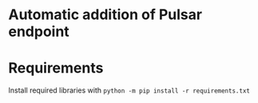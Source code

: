 # Automatic addition of Pulsar endpoint

# Requirements
Install required libraries with `python -m pip install -r requirements.txt`